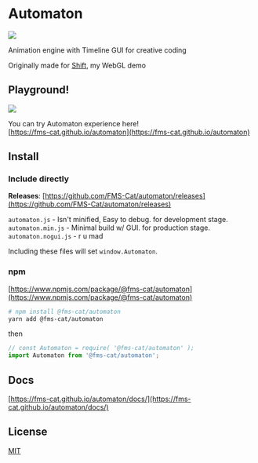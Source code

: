 # Automaton

![](https://i.imgur.com/c4XRwNS.png)

Animation engine with Timeline GUI for creative coding

Originally made for [Shift](https://GitHub.com/fms-cat/shift), my WebGL demo

## Playground!

![](https://i.imgur.com/oLnoWaU.gif)

You can try Automaton experience here!  
[https://fms-cat.github.io/automaton](https://fms-cat.github.io/automaton)

## Install

### Include directly

**Releases**: [https://github.com/FMS-Cat/automaton/releases](https://github.com/FMS-Cat/automaton/releases)  

`automaton.js` - Isn't minified, Easy to debug. for development stage.  
`automaton.min.js` - Minimal build w/ GUI. for production stage.  
`automaton.nogui.js` - r u mad

Including these files will set `window.Automaton`.

### npm

[https://www.npmjs.com/package/@fms-cat/automaton](https://www.npmjs.com/package/@fms-cat/automaton)

```sh
# npm install @fms-cat/automaton
yarn add @fms-cat/automaton
```

then

```js
// const Automaton = require( '@fms-cat/automaton' );
import Automaton from '@fms-cat/automaton';
```

## Docs

[https://fms-cat.github.io/automaton/docs/](https://fms-cat.github.io/automaton/docs/)

## License

[MIT](./LICENSE)
